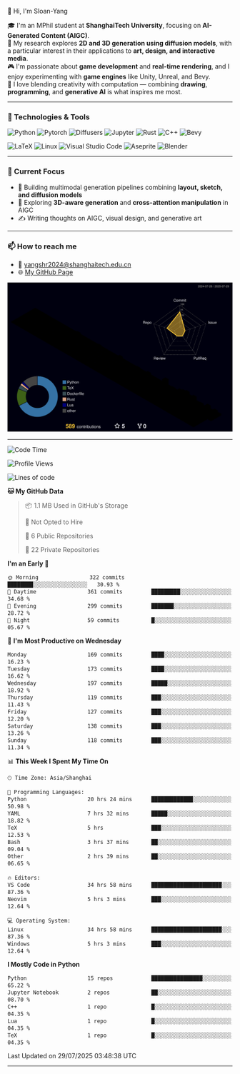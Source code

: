 👋 Hi, I'm Sloan-Yang

🎓 I'm an MPhil student at **ShanghaiTech University**, focusing on **AI-Generated Content (AIGC)**.  
🧠 My research explores **2D and 3D generation using diffusion models**, with a particular interest in their applications to **art, design, and interactive media**.  
🎮 I'm passionate about **game development** and **real-time rendering**, and I enjoy experimenting with **game engines** like Unity, Unreal, and Bevy.  
🎨 I love blending creativity with computation — combining **drawing**, **programming**, and **generative AI** is what inspires me most.

---

### 🧰 Technologies & Tools

![Python](https://img.shields.io/badge/python-%233776AB.svg?style=for-the-badge&logo=python&logoColor=white)
![Pytorch](https://img.shields.io/badge/pytorch-%23EE4C2C.svg?style=for-the-badge&logo=pytorch&logoColor=white)
![Diffusers](https://img.shields.io/badge/diffusers-HuggingFace-yellow?style=for-the-badge&logo=huggingface&logoColor=black)
![Jupyter](https://img.shields.io/badge/Jupyter-%23F37626.svg?style=for-the-badge&logo=Jupyter&logoColor=white)
![Rust](https://img.shields.io/badge/Rust-%23000000.svg?style=for-the-badge&logo=rust&logoColor=white)
![C++](https://img.shields.io/badge/C++-%2300599C.svg?style=for-the-badge&logo=c%2B%2B&logoColor=white)
![Bevy](https://img.shields.io/badge/Bevy-000000.svg?style=for-the-badge&logo=bevy&logoColor=white)

![LaTeX](https://img.shields.io/badge/LaTeX-47A141?style=for-the-badge&logo=latex&logoColor=white)
![Linux](https://img.shields.io/badge/Linux-FCC624?style=for-the-badge&logo=linux&logoColor=black)
![Visual Studio Code](https://img.shields.io/badge/VSCode-0078d7.svg?style=for-the-badge&logo=visual-studio-code&logoColor=white)
![Aseprite](https://img.shields.io/badge/Aseprite-FFFFFF?style=for-the-badge&logo=Aseprite&logoColor=%237D929E)
![Blender](https://img.shields.io/badge/Blender-F5792A?style=for-the-badge&logo=blender&logoColor=white)

---

### 🔭 Current Focus

- 🎨 Building multimodal generation pipelines combining **layout, sketch, and diffusion models**
- 🧪 Exploring **3D-aware generation** and **cross-attention manipulation** in AIGC
- ✍️ Writing thoughts on AIGC, visual design, and generative art

---

### 📫 How to reach me

- 📧 <a href="mailto:yangshr2024@shanghaitech.edu.cn">yangshr2024@shanghaitech.edu.cn</a>
- 🌐 [My GitHub Page](https://sloan-yang.github.io)  



![3D Profile](https://raw.githubusercontent.com/Sloan-Yang/Sloan-Yang/main/profile-3d-contrib/profile-night-rainbow.svg)

---


<!--START_SECTION:waka-->
![Code Time](http://img.shields.io/badge/Code%20Time-444%20hrs%2024%20mins-blue)

![Profile Views](http://img.shields.io/badge/Profile%20Views-0-blue)

![Lines of code](https://img.shields.io/badge/From%20Hello%20World%20I%27ve%20Written-2.1%20million%20lines%20of%20code-blue)

**🐱 My GitHub Data** 

> 📦 1.1 MB Used in GitHub's Storage 
 > 
> 🚫 Not Opted to Hire
 > 
> 📜 6 Public Repositories 
 > 
> 🔑 22 Private Repositories 
 > 
**I'm an Early 🐤** 

```text
🌞 Morning                322 commits         ████████░░░░░░░░░░░░░░░░░   30.93 % 
🌆 Daytime                361 commits         █████████░░░░░░░░░░░░░░░░   34.68 % 
🌃 Evening                299 commits         ███████░░░░░░░░░░░░░░░░░░   28.72 % 
🌙 Night                  59 commits          █░░░░░░░░░░░░░░░░░░░░░░░░   05.67 % 
```
📅 **I'm Most Productive on Wednesday** 

```text
Monday                   169 commits         ████░░░░░░░░░░░░░░░░░░░░░   16.23 % 
Tuesday                  173 commits         ████░░░░░░░░░░░░░░░░░░░░░   16.62 % 
Wednesday                197 commits         █████░░░░░░░░░░░░░░░░░░░░   18.92 % 
Thursday                 119 commits         ███░░░░░░░░░░░░░░░░░░░░░░   11.43 % 
Friday                   127 commits         ███░░░░░░░░░░░░░░░░░░░░░░   12.20 % 
Saturday                 138 commits         ███░░░░░░░░░░░░░░░░░░░░░░   13.26 % 
Sunday                   118 commits         ███░░░░░░░░░░░░░░░░░░░░░░   11.34 % 
```


📊 **This Week I Spent My Time On** 

```text
🕑︎ Time Zone: Asia/Shanghai

💬 Programming Languages: 
Python                   20 hrs 24 mins      █████████████░░░░░░░░░░░░   50.98 % 
YAML                     7 hrs 32 mins       █████░░░░░░░░░░░░░░░░░░░░   18.82 % 
TeX                      5 hrs               ███░░░░░░░░░░░░░░░░░░░░░░   12.53 % 
Bash                     3 hrs 37 mins       ██░░░░░░░░░░░░░░░░░░░░░░░   09.04 % 
Other                    2 hrs 39 mins       ██░░░░░░░░░░░░░░░░░░░░░░░   06.65 % 

🔥 Editors: 
VS Code                  34 hrs 58 mins      ██████████████████████░░░   87.36 % 
Neovim                   5 hrs 3 mins        ███░░░░░░░░░░░░░░░░░░░░░░   12.64 % 

💻 Operating System: 
Linux                    34 hrs 58 mins      ██████████████████████░░░   87.36 % 
Windows                  5 hrs 3 mins        ███░░░░░░░░░░░░░░░░░░░░░░   12.64 % 
```

**I Mostly Code in Python** 

```text
Python                   15 repos            ████████████████░░░░░░░░░   65.22 % 
Jupyter Notebook         2 repos             ██░░░░░░░░░░░░░░░░░░░░░░░   08.70 % 
C++                      1 repo              █░░░░░░░░░░░░░░░░░░░░░░░░   04.35 % 
Lua                      1 repo              █░░░░░░░░░░░░░░░░░░░░░░░░   04.35 % 
TeX                      1 repo              █░░░░░░░░░░░░░░░░░░░░░░░░   04.35 % 
```




 Last Updated on 29/07/2025 03:48:38 UTC
<!--END_SECTION:waka-->

---






